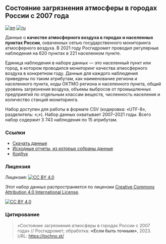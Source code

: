 ## Состояние загрязнения атмосферы в городах России с 2007 года
[![en](https://img.shields.io/badge/lang-en-blue.svg)](https://github.com/tochno-st/air_quality_cities/blob/main/README.md)
[![ru](https://img.shields.io/badge/lang-ru-green.svg)](https://github.com/tochno-st/air_quality_cities/blob/main/README.ru.md)

Данные о **качестве атмосферного воздуха в городах и населенных пунктах России**, охваченных сетью государственного мониторинга атмосферного воздуха. В 2021 году Росгидромет проводил регулярные наблюдения на 620 пунктах в 221 населенном пункте.

Единица наблюдения в наборе данных — это населенный пункт или город, в котором проводился мониторинг качества атмосферного воздуха в конкретном году. Данные для каждого наблюдения приведены по таким атрибутам, как наименование региона и населенного пункта, коды ОКТМО региона и населенного пункта, общий уровень загрязнения воздуха, объемы выбросов от промышленных предприятий по отдельным классам веществ, численность населения и количество станций мониторинга.

Набор доступен для работы в формате CSV (кодировка: «UTF-8», разделитель: «;»). Набор данных охватывает 2007–2021 годы. Всего набор содержит 3 743 наблюдения по 15 атрибутам.

### Ссылки

- [Скачать данные]()
- [Исходные отчеты, из которых собраны данные]()
- [Кодбук]()

### Лицензия

Лицензия: [![CC BY 4.0][cc-by-shield]][cc-by]

Этот набор данных распространяется по лицензии
[Creative Commons Attribution 4.0 International License][cc-by].

[![CC BY 4.0][cc-by-image]][cc-by]

[cc-by]: http://creativecommons.org/licenses/by/4.0/
[cc-by-image]: https://i.creativecommons.org/l/by/4.0/88x31.png
[cc-by-shield]: https://img.shields.io/badge/License-CC%20BY%204.0-lightgrey.svg

### Цитирование

> «Состояние загрязнения атмосферы в городах России с 2007 года» // Росгидромет; обработка: **«Если быть точным»**, 2023. URL: https://tochno.st/ 
